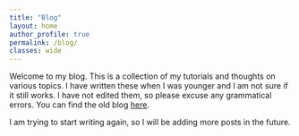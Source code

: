 ```yaml
---
title: "Blog"
layout: home
author_profile: true
permalink: /blog/
classes: wide
---
```


Welcome to my blog. This is a collection of my tutorials and thoughts on various topics. I have written these when I was younger and I am not sure if it still works. I have not edited them, so please excuse any grammatical errors. You can find the old blog [here](https://unitview.blogspot.com/).

I am trying to start writing again, so I will be adding more posts in the future.
